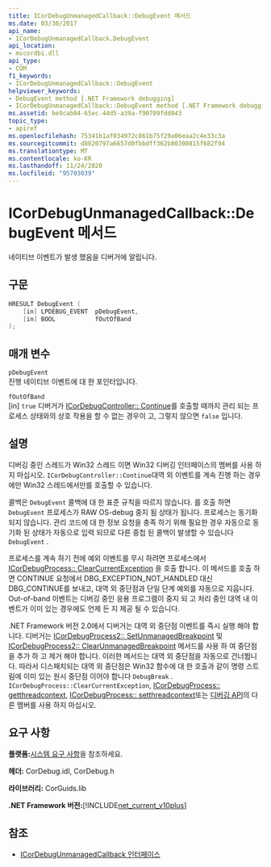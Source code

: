 ```yaml
---
title: ICorDebugUnmanagedCallback::DebugEvent 메서드
ms.date: 03/30/2017
api_name:
- ICorDebugUnmanagedCallback.DebugEvent
api_location:
- mscordbi.dll
api_type:
- COM
f1_keywords:
- ICorDebugUnmanagedCallback::DebugEvent
helpviewer_keywords:
- DebugEvent method [.NET Framework debugging]
- ICorDebugUnmanagedCallback::DebugEvent method [.NET Framework debugging]
ms.assetid: be9cab04-65ec-44d5-a39a-f90709fdd043
topic_type:
- apiref
ms.openlocfilehash: 75341b1af034972c861b75f29a06eaa2c4e33c3a
ms.sourcegitcommit: d8020797a6657d0fbbdff362b80300815f682f94
ms.translationtype: MT
ms.contentlocale: ko-KR
ms.lasthandoff: 11/24/2020
ms.locfileid: "95703039"
---
```

# <a name="icordebugunmanagedcallbackdebugevent-method"></a>ICorDebugUnmanagedCallback::DebugEvent 메서드

네이티브 이벤트가 발생 했음을 디버거에 알립니다.  
  
## <a name="syntax"></a>구문  
  
```cpp  
HRESULT DebugEvent (  
    [in] LPDEBUG_EVENT  pDebugEvent,  
    [in] BOOL           fOutOfBand  
);  
```  
  
## <a name="parameters"></a>매개 변수  

 `pDebugEvent`  
 진행 네이티브 이벤트에 대 한 포인터입니다.  
  
 `fOutOfBand`  
 [in] `true` 디버거가 [ICorDebugController:: Continue](icordebugcontroller-continue-method.md)를 호출할 때까지 관리 되는 프로세스 상태와의 상호 작용을 할 수 없는 경우이 고, 그렇지 않으면 `false` 입니다.  
  
## <a name="remarks"></a>설명  

 디버깅 중인 스레드가 Win32 스레드 이면 Win32 디버깅 인터페이스의 멤버를 사용 하지 마십시오. `ICorDebugController::Continue`대역 외 이벤트를 계속 진행 하는 경우에만 Win32 스레드에서만를 호출할 수 있습니다.  
  
 콜백은 `DebugEvent` 콜백에 대 한 표준 규칙을 따르지 않습니다. 를 호출 하면 `DebugEvent` 프로세스가 RAW OS-debug 중지 됨 상태가 됩니다. 프로세스는 동기화 되지 않습니다. 관리 코드에 대 한 정보 요청을 충족 하기 위해 필요한 경우 자동으로 동기화 된 상태가 자동으로 입력 되므로 다른 중첩 된 콜백이 발생할 수 있습니다 `DebugEvent` .  
  
 프로세스를 계속 하기 전에 예외 이벤트를 무시 하려면 프로세스에서 [ICorDebugProcess:: ClearCurrentException](icordebugprocess-clearcurrentexception-method.md) 을 호출 합니다. 이 메서드를 호출 하면 CONTINUE 요청에서 DBG_EXCEPTION_NOT_HANDLED 대신 DBG_CONTINUE를 보내고, 대역 외 중단점과 단일 단계 예외를 자동으로 지웁니다. Out-of-band 이벤트는 디버깅 중인 응용 프로그램이 중지 되 고 처리 중인 대역 내 이벤트가 이미 있는 경우에도 언제 든 지 제공 될 수 있습니다.  
  
 .NET Framework 버전 2.0에서 디버거는 대역 외 중단점 이벤트를 즉시 실행 해야 합니다. 디버거는 [ICorDebugProcess2:: SetUnmanagedBreakpoint](icordebugprocess2-setunmanagedbreakpoint-method.md) 및 [ICorDebugProcess2:: ClearUnmanagedBreakpoint](icordebugprocess2-clearunmanagedbreakpoint-method.md) 메서드를 사용 하 여 중단점을 추가 하 고 제거 해야 합니다. 이러한 메서드는 대역 외 중단점을 자동으로 건너뜁니다. 따라서 디스패치되는 대역 외 중단점은 Win32 함수에 대 한 호출과 같이 명령 스트림에 이미 있는 원시 중단점 이어야 합니다 `DebugBreak` . `ICorDebugProcess::ClearCurrentException`, [ICorDebugProcess:: getthreadcontext](icordebugprocess-getthreadcontext-method.md), [ICorDebugProcess:: setthreadcontext](icordebugprocess-setthreadcontext-method.md)또는 [디버깅 API](index.md)의 다른 멤버를 사용 하지 마십시오.  
  
## <a name="requirements"></a>요구 사항  

 **플랫폼:**[시스템 요구 사항](../../get-started/system-requirements.md)을 참조하세요.  
  
 **헤더:** CorDebug.idl, CorDebug.h  
  
 **라이브러리:** CorGuids.lib  
  
 **.NET Framework 버전:**[!INCLUDE[net_current_v10plus](../../../../includes/net-current-v10plus-md.md)]  
  
## <a name="see-also"></a>참조

- [ICorDebugUnmanagedCallback 인터페이스](icordebugunmanagedcallback-interface.md)
